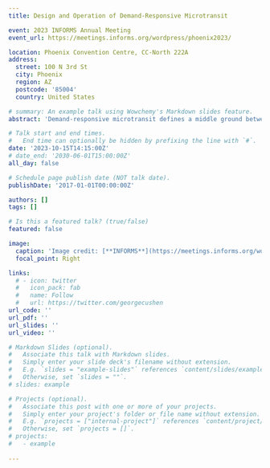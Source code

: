 ```yaml
---
title: Design and Operation of Demand-Responsive Microtransit

event: 2023 INFORMS Annual Meeting
event_url: https://meetings.informs.org/wordpress/phoenix2023/

location: Phoenix Convention Centre, CC-North 222A
address:
  street: 100 N 3rd St
  city: Phoenix
  region: AZ
  postcode: '85004'
  country: United States

# summary: An example talk using Wowchemy's Markdown slides feature.
abstract: 'Demand-responsive microtransit defines a middle ground between public transit (reference route) and on-demand mobility (real-time routing adjustments). We formulate a two-stage stochastic program to optimize network design (in the first stage) and system operations (in the second stage). We propose an effective model representation based on time-space-load networks with subpath variables. We solve it via a tailored algorithm combining Benders decomposition and column generation. Results on real-world data indicate that the proposed algorithm outperforms baseline modeling and computational approaches, and that microtransit systems can provide win-win benefits compared to transit and ride-sharing systems —higher level of service, lower operating costs, and smaller environmental footprint.'

# Talk start and end times.
#   End time can optionally be hidden by prefixing the line with `#`.
date: '2023-10-15T14:15:00Z'
# date_end: '2030-06-01T15:00:00Z'
all_day: false

# Schedule page publish date (NOT talk date).
publishDate: '2017-01-01T00:00:00Z'

authors: []
tags: []

# Is this a featured talk? (true/false)
featured: false

image:
  caption: 'Image credit: [**INFORMS**](https://meetings.informs.org/wordpress/phoenix2023/)'
  focal_point: Right

links:
  # - icon: twitter
  #   icon_pack: fab
  #   name: Follow
  #   url: https://twitter.com/georgecushen
url_code: ''
url_pdf: ''
url_slides: ''
url_video: ''

# Markdown Slides (optional).
#   Associate this talk with Markdown slides.
#   Simply enter your slide deck's filename without extension.
#   E.g. `slides = "example-slides"` references `content/slides/example-slides.md`.
#   Otherwise, set `slides = ""`.
# slides: example

# Projects (optional).
#   Associate this post with one or more of your projects.
#   Simply enter your project's folder or file name without extension.
#   E.g. `projects = ["internal-project"]` references `content/project/deep-learning/index.md`.
#   Otherwise, set `projects = []`.
# projects:
#   - example
 
---
```


<!-- # {{% callout note %}}
Click on the **Slides** button above to view the built-in slides feature.
{{% /callout %}}

Slides can be added in a few ways:

- **Create** slides using Wowchemy's [_Slides_](https://wowchemy.com/docs/managing-content/#create-slides) feature and link using `slides` parameter in the front matter of the talk file
- **Upload** an existing slide deck to `static/` and link using `url_slides` parameter in the front matter of the talk file
- **Embed** your slides (e.g. Google Slides) or presentation video on this page using [shortcodes](https://wowchemy.com/docs/writing-markdown-latex/).

Further event details, including [page elements](https://wowchemy.com/docs/writing-markdown-latex/) such as image galleries, can be added to the body of this page. -->
